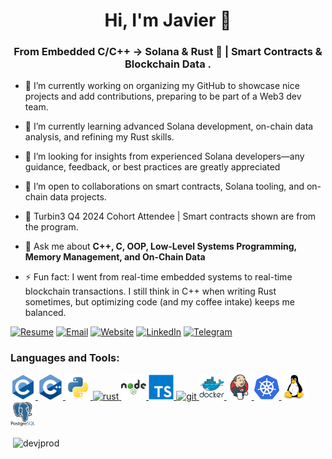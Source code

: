 
<h1 align="center">Hi, I'm Javier 👋 </h1> 
<h3 align="center"> From Embedded C/C++  → Solana & Rust 🦀 | Smart Contracts & Blockchain Data .</h3>

- 🔭 I’m currently working on organizing my GitHub to showcase nice projects and add contributions, preparing to be part of a Web3 dev team.
  
- 🌱 I’m currently learning advanced Solana development, on-chain data analysis, and refining my Rust skills.

- 🤔 I’m looking for insights from experienced Solana developers—any guidance, feedback, or best practices are greatly appreciated

- 👯 I’m open to collaborations on smart contracts, Solana tooling, and on-chain data projects.

- 📝 Turbin3 Q4 2024 Cohort Attendee | Smart contracts shown are from the program. 

- 💬 Ask me about **C++, C, OOP, Low-Level Systems Programming, Memory Management, and On-Chain Data**

- ⚡ Fun fact: I went from real-time embedded systems to real-time blockchain transactions. I still think in C++ when writing Rust sometimes, but optimizing code (and my coffee intake) keeps me balanced.


[![Resume](https://img.shields.io/badge/Resume-Download-00C853?style=for-the-badge)](https://drive.google.com/file/d/1tu7HinV3yaxLAepN0Gec0TdurBohB62Y/view?usp=drive_link) 
[![Email](https://img.shields.io/badge/Email-Contact-EA4335?style=for-the-badge&logo=gmail&logoColor=white)](mailto:javierastc)
[![Website](https://img.shields.io/badge/Website-Visit-0366d6?style=for-the-badge&logo=google-chrome&logoColor=white)](https://devjprod.github.io/)
[![LinkedIn](https://img.shields.io/badge/LinkedIn-Connect-0077B5?style=for-the-badge&logo=linkedin&logoColor=white)](https://www.linkedin.com/in/javier-agüera/)
[![Telegram](https://img.shields.io/badge/Telegram-Message-2CA5E0?style=for-the-badge&logo=telegram&logoColor=white)](https://t.me/Javier_AS)


<h3>Languages and Tools:</h3>
<p align="left"> 
<a href="https://www.w3schools.com/c/" target="_blank" rel="noreferrer"> <img src="https://raw.githubusercontent.com/devicons/devicon/master/icons/c/c-original.svg" alt="c" width="40" height="40"/> </a> </a> 
<a href="https://www.w3schools.com/cpp/" target="_blank" rel="noreferrer"> <img src="https://raw.githubusercontent.com/devicons/devicon/master/icons/cplusplus/cplusplus-original.svg" alt="cplusplus" width="40" height="40"/> </a> </a> 
<a href="https://www.python.org" target="_blank" rel="noreferrer"> <img src="https://raw.githubusercontent.com/devicons/devicon/master/icons/python/python-original.svg" alt="python" width="40" height="40"/> </a>
<a href="https://www.rust-lang.org" target="_blank" rel="noreferrer"> <img src="https://www.svgrepo.com/show/376347/rust.svg" alt="rust" width="40" height="40"/> </a> 
<a href="https://nodejs.org" target="_blank" rel="noreferrer"> <img src="https://raw.githubusercontent.com/devicons/devicon/master/icons/nodejs/nodejs-original-wordmark.svg" alt="nodejs" width="40" height="40"/> </a> 
<a href="https://www.typescriptlang.org/" target="_blank" rel="noreferrer"> <img src="https://raw.githubusercontent.com/devicons/devicon/master/icons/typescript/typescript-original.svg" alt="typescript" width="40" height="40"/> </a>
<a href="https://git-scm.com/" target="_blank" rel="noreferrer"> <img src="https://www.vectorlogo.zone/logos/git-scm/git-scm-icon.svg" alt="git" width="40" height="40"/> </a>
<a href="https://www.docker.com/" target="_blank" rel="noreferrer"> <img src="https://raw.githubusercontent.com/devicons/devicon/master/icons/docker/docker-original-wordmark.svg" alt="docker" width="40" height="40"/> </a>
<a href="https://www.jenkins.io/" target="_blank" rel="noreferrer"> <img src="https://raw.githubusercontent.com/devicons/devicon/master/icons/jenkins/jenkins-original.svg" alt="jenkins" width="40" height="40"/> </a> 
<a href="https://kubernetes.io/es/" target="_blank" rel="noreferrer"> <img src="https://raw.githubusercontent.com/devicons/devicon/master/icons/kubernetes/kubernetes-original.svg" alt="kubernetes" width="40" height="40"/> </a> 
 <a href="https://www.linux.org/" target="_blank" rel="noreferrer"> <img src="https://raw.githubusercontent.com/devicons/devicon/master/icons/linux/linux-original.svg" alt="linux" width="40" height="40"/> </a> 
<a href="https://www.postgresql.org" target="_blank" rel="noreferrer"> <img src="https://raw.githubusercontent.com/devicons/devicon/master/icons/postgresql/postgresql-original-wordmark.svg" alt="postgresql" width="40" height="40"/> </a> 


<p>&nbsp;<img align="center" src="https://github-readme-stats.vercel.app/api?username=devjprod&show_icons=true&locale=en" alt="devjprod" /></p>
